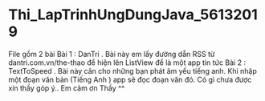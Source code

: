 # Thi_LapTrinhUngDungJava_56132019
File gồm 2 bài
Bài 1 : DanTri . Bài này em lấy đường dẫn RSS từ dantri.com.vn/the-thao để hiện lên ListView để là một app tin tức
Bài 2 : TextToSpeed . Bài này cân cho những bạn phát âm yếu tiếng anh. Khi nhập một đoạn văn bản (Tiếng Anh ) app sẽ đọc đoạn văn đó.
Có gì chưa được xin thầy góp ý.. Em cảm ơn Thầy ^^
